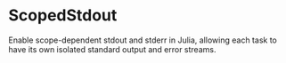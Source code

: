 # ScopedStdout
Enable scope-dependent stdout and stderr in Julia, allowing each task to have its own isolated standard output and error streams.
